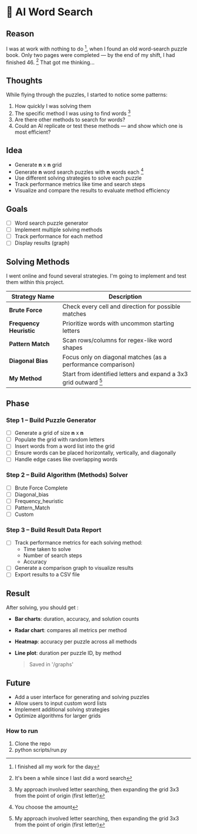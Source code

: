 # 🧠 AI Word Search

## Reason
I was at work with nothing to do [^1], when I found an old word-search puzzle book. Only two pages were completed — by the end of my shift, I had finished 46. [^2] That got me thinking...

[^1]: I finished all my work for the day  
[^2]: It's been a while since I last did a word search  
[^3]: My approach involved letter searching, then expanding the grid 3x3 from the point of origin (first letter)  
[^4]: You choose the amount

## Thoughts
While flying through the puzzles, I started to notice some patterns:
1. How quickly I was solving them
2. The specific method I was using to find words [^3]
3. Are there other methods to search for words?
4. Could an AI replicate or test these methods — and show which one is most efficient?

## Idea
- Generate **n** x **n** grid
- Generate **n** word search puzzles with **n** words each [^4]
- Use different solving strategies to solve each puzzle
- Track performance metrics like time and search steps
- Visualize and compare the results to evaluate method efficiency

## Goals
- [ ] Word search puzzle generator  
- [ ] Implement multiple solving methods  
- [ ] Track performance for each method  
- [ ] Display results (graph)

## Solving Methods
I went online and found several strategies. I'm going to implement and test them within this project.

| Strategy Name       | Description |
|---------------------|-------------|
| **Brute Force**      | Check every cell and direction for possible matches |
| **Frequency Heuristic** | Prioritize words with uncommon starting letters |
| **Pattern Match**    | Scan rows/columns for regex-like word shapes |
| **Diagonal Bias**    | Focus only on diagonal matches (as a performance comparison) |
| **My Method**        | Start from identified letters and expand a 3x3 grid outward [^3] |


## Phase
### Step 1 – Build Puzzle Generator
- [ ] Generate a grid of size **n** x **n**
- [ ] Populate the grid with random letters
- [ ] Insert words from a word list into the grid
- [ ] Ensure words can be placed horizontally, vertically, and diagonally
- [ ] Handle edge cases like overlapping words
### Step 2 – Build Algorithm (Methods) Solver
- [ ] Brute Force Complete
- [ ] Diagonal_bias
- [ ] Frequency_heuristic
- [ ] Pattern_Match
- [ ] Custom
### Step 3 – Build Result Data Report
- [ ] Track performance metrics for each solving method:
  - Time taken to solve
  - Number of search steps
  - Accuracy
- [ ] Generate a comparison graph to visualize results
- [ ] Export results to a CSV file

## Result
After solving, you should get :
-  **Bar charts**: duration, accuracy, and solution counts
-  **Radar chart**: compares all metrics per method
-  **Heatmap**: accuracy per puzzle across all methods
-  **Line plot**: duration per puzzle ID, by method

    > Saved in '/graphs'

## Future 
- Add a user interface for generating and solving puzzles
- Allow users to input custom word lists
- Implement additional solving strategies
- Optimize algorithms for larger grids

### How to run
1. Clone the repo
2. python scripts/run.py 